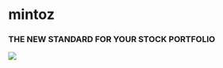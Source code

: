 # mintoz

### THE NEW STANDARD FOR YOUR STOCK PORTFOLIO

<img src="https://user-images.githubusercontent.com/72033591/102716565-f96f6e80-42dc-11eb-8d41-534b4bf3581b.png">
